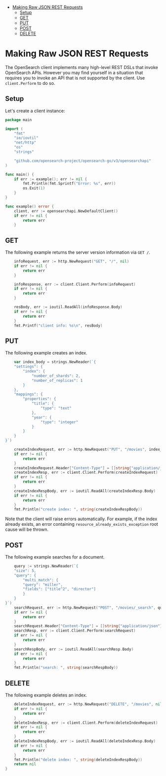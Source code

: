 - [Making Raw JSON REST Requests](#making-raw-json-rest-requests)
  - [Setup](#setup)
  - [GET](#get)
  - [PUT](#put)
  - [POST](#post)
  - [DELETE](#delete)

# Making Raw JSON REST Requests

The OpenSearch client implements many high-level REST DSLs that invoke OpenSearch APIs. However you may find yourself in a situation that requires you to invoke an API that is not supported by the client. Use `client.Perform` to do so.

## Setup

Let's create a client instance:

```go
package main

import (
	"fmt"
	"io/ioutil"
	"net/http"
	"os"
	"strings"

	"github.com/opensearch-project/opensearch-go/v3/opensearchapi"
)

func main() {
	if err := example(); err != nil {
		fmt.Println(fmt.Sprintf("Error: %s", err))
		os.Exit(1)
	}
}

func example() error {
	client, err := opensearchapi.NewDefaultClient()
	if err != nil {
		return err
	}
```

## GET

The following example returns the server version information via `GET /`.

```go
	infoRequest, err := http.NewRequest("GET", "/", nil)
	if err != nil {
		return err
	}

	infoResponse, err := client.Client.Perform(infoRequest)
	if err != nil {
		return err
	}

	resBody, err := ioutil.ReadAll(infoResponse.Body)
	if err != nil {
		return err
	}
	fmt.Printf("client info: %s\n", resBody)
```

## PUT

The following example creates an index.

```go
	var index_body = strings.NewReader(`{
    "settings": {
        "index": {
            "number_of_shards": 2,
            "number_of_replicas": 1
        }
    },
    "mappings": {
        "properties": {
            "title": {
                "type": "text"
            },
            "year": {
                "type": "integer"
            }
        }
    }
}`)

	createIndexRequest, err := http.NewRequest("PUT", "/movies", index_body)
	if err != nil {
		return err
	}
	createIndexRequest.Header["Content-Type"] = []string{"application/json"}
	createIndexResp, err := client.Client.Perform(createIndexRequest)
	if err != nil {
		return err
	}
	createIndexRespBody, err := ioutil.ReadAll(createIndexResp.Body)
	if err != nil {
		return err
	}
	fmt.Println("create index: ", string(createIndexRespBody))
```

Note that the client will raise errors automatically. For example, if the index already exists, an error containing `resource_already_exists_exception` root cause will be thrown.

## POST

The following example searches for a document.

```go
	query := strings.NewReader(`{
    "size": 5,
    "query": {
        "multi_match": {
        "query": "miller",
        "fields": ["title^2", "director"]
        }
    }
}`)
	searchRequest, err := http.NewRequest("POST", "/movies/_search", query)
	if err != nil {
		return err
	}
	searchRequest.Header["Content-Type"] = []string{"application/json"}
	searchResp, err := client.Client.Perform(searchRequest)
	if err != nil {
		return err
	}
	searchRespBody, err := ioutil.ReadAll(searchResp.Body)
	if err != nil {
		return err
	}
	fmt.Println("search: ", string(searchRespBody))
```

## DELETE

The following example deletes an index.

```go
	deleteIndexRequest, err := http.NewRequest("DELETE", "/movies", nil)
	if err != nil {
		return err
	}
	deleteIndexResp, err := client.Client.Perform(deleteIndexRequest)
	if err != nil {
		return err
	}
	deleteIndexRespBody, err := ioutil.ReadAll(deleteIndexResp.Body)
	if err != nil {
		return err
	}
	fmt.Println("delete index: ", string(deleteIndexRespBody))
	return nil
}
```
